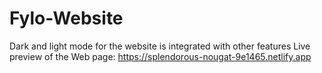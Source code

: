 # Fylo-Website
Dark and light mode for the website is integrated with other features
Live preview of the Web page: https://splendorous-nougat-9e1465.netlify.app
